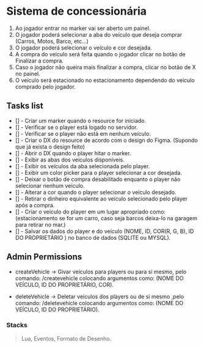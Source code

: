 # Sistema de concessionária

1. Ao jogador entrar no marker vai ser aberto um painel.
2. O jogador poderá selecionar a aba do veículo que deseja comprar (Carros, Motos, Barco, etc...)
3. O jogador poderá selecionar o veículo e cor desejada.
4. A compra do veículo será feita quando o jogador clicar no botão de Finalizar a compra.
5. Caso o jogador não queira mais finalizar a compra, clicar no botão de X no painel.
6. O veículo será estacionado no estacionamento dependendo do veículo comprado pelo jogador.


## Tasks list

- [] - Criar um marker quando o resource for iniciado.
- [] - Verificar se o player está logado no servidor.
- [] - Verificar se o player não está em nenhum veículo.
- [] - Criar o DX do resource de acordo com o design do Figma. (Supondo que já exista o design feito)
- [] - Abrir o DX quando o player hitar o marker.
- [] - Exibir as abas dos veículos disponíveis.
- [] - Exibir os veículos da aba selecionada pelo player.
- [] - Exibir um color picker para o player selecionar a cor desejada.
- [] - Deixar o botão de compra desabilitado enquanto o player não selecionar nenhum veículo.
- [] - Alterar a cor quando o player selecionar o veículo desejado.
- [] - Retirar o dinheiro equivalente ao veículo selecionado pelo player após a compra.
- [] - Criar o veículo do player em um lugar apropriado como: (estacionamento se for um carro, caso seja barcos deixa-lo na garagem para retirar no mar.)
- [] - Salvar os dados do player e do veículo (NOME, ID, COR(R, G, B), ID DO PROPRIETÁRIO ) no banco de dados (SQLITE ou MYSQL).

## Admin Permissions

- createVehicle -> Givar veículos para players ou para si mesmo, pelo comando: /createvehicle colocando argumentos como: (NOME DO VEÍCULO, ID DO PROPRIETÁRIO, COR).

- deleteVehicle -> Deletar veículos dos players ou de si mesmo ,pelo comando: /deletevehicle 
colocando argumentos como: (NOME DO VEÍCULO, ID DO PROPRIETÁRIO).

### Stacks
> Lua,
> Eventos,
> Formato de Desenho.